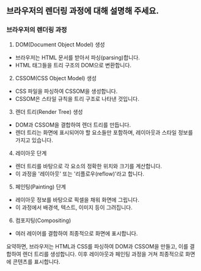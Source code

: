 ## 브라우저의 렌더링 과정에 대해 설명해 주세요.

### 브라우저의 렌더링 과정

1. DOM(Document Object Model) 생성

- 브라우저는 HTML 문서를 받아서 파싱(parsing)합니다.
- HTML 태그들을 트리 구조의 DOM으로 변환합니다.

2. CSSOM(CSS Object Model) 생성

- CSS 파일을 파싱하여 CSSOM을 생성합니다.
- CSSOM은 스타일 규칙을 트리 구조로 나타낸 것입니다.

3. 렌더 트리(Render Tree) 생성

- DOM과 CSSOM을 결합하여 렌더 트리를 만듭니다.
- 렌더 트리는 화면에 표시되어야 할 요소들만 포함하며, 레이아웃과 스타일 정보를 가지고 있습니다.

4. 레이아웃 단계

- 렌더 트리를 바탕으로 각 요소의 정확한 위치와 크기를 계산합니다.
- 이 과정을 '레이아웃' 또는 '리플로우(reflow)'라고 합니다.

5. 페인팅(Painting) 단계

- 레이아웃 정보를 바탕으로 픽셀을 채워 화면에 그립니다.
- 이 과정에서 배경색, 텍스트, 이미지 등이 그려집니다.

6. 컴포지팅(Compositing)

- 여러 레이어를 결합하여 최종적으로 화면에 표시합니다.

요약하면, 브라우저는 HTML과 CSS를 파싱하여 DOM과 CSSOM을 만들고, 이를 결합하여 렌더 트리를 생성합니다. 이후 레이아웃과 페인팅 과정을 거쳐 최종적으로 화면에 콘텐츠를 표시합니다.
